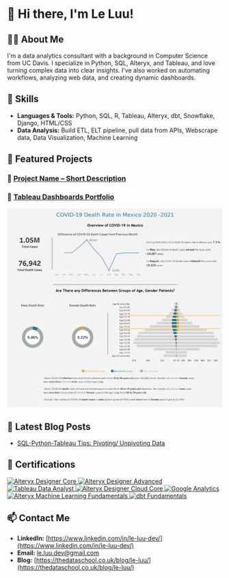 # 👋 Hi there, I'm Le Luu!

## 👨‍💻 About Me
I'm a data analytics consultant with a background in Computer Science from UC Davis. I specialize in Python, SQL, Alteryx, and Tableau, and love turning complex data into clear insights. 
I’ve also worked on automating workflows, analyzing web data, and creating dynamic dashboards.

## 🚀 Skills
- **Languages & Tools:** Python, SQL, R, Tableau, Alteryx, dbt, Snowflake, Django, HTML/CSS
- **Data Analysis:** Build ETL, ELT pipeline, pull data from APIs, Webscrape data, Data Visualization, Machine Learning

## 📂 Featured Projects
### 🔹 [Project Name – Short Description](GitHubRepoLink)


### 🔹 [Tableau Dashboards Portfolio](https://public.tableau.com/app/profile/le.luu/vizzes)
[![COVID-19 in Mexico 2020-2021](https://github.com/le-luu/le-luu/blob/main/img/covid_19_initial_app.png?raw=true)](https://public.tableau.com/views/ProjectCOVID19inMexico2020-2021/Revised_COVID_Dashboard?:language=en-US&:sid=&:redirect=auth&:display_count=n&:origin=viz_share_link)


## 📝 Latest Blog Posts
- [SQL-Python-Tableau Tips: Pivoting/ Unpivoting Data](https://thedataschool.co.uk/le-luu/sql-python-tableau-tips-pivoting-unpivoting-data/)

## 📜 Certifications
<a href="https://www.credly.com/badges/6cdccbf6-8cd5-44b5-a0ef-090c1dfdf6a7">
  <img src="https://images.credly.com/size/680x680/images/14744318-8d6a-49c3-971d-6a4a0f524925/Certification_Designer_Core.png" alt="Alteryx Designer Core" width="100"/>
</a>
<a href="https://www.credly.com/badges/9870b91c-1647-4ce8-bffb-841ce0b64856">
  <img src="https://images.credly.com/size/680x680/images/de878f56-515d-40e5-b102-e667192c6f08/Certification_Designer_Advanced.png" alt="Alteryx Designer Advanced" width="100"/>
</a>
<a href="https://www.credly.com/badges/83ae60c5-4059-4c93-ac0f-84e097fe8473">
  <img src="https://images.credly.com/size/680x680/images/58b06a5f-aee6-4a11-ac53-da36d5f70e8e/image.png" alt="Tableau Data Analyst" width="100"/>
</a>
<a href="https://www.credly.com/badges/4e973cab-8514-4293-88d1-03a3c0c79348">
  <img src="https://images.credly.com/size/680x680/images/c97fcaf6-5ec1-4cc2-a549-3469f7942643/image.png" alt="Alteryx Designer Cloud Core" width="100"/>
</a>
<a href="https://www.credly.com/badges/fa0a080e-d8aa-45fe-b18c-10f58782968f">
  <img src="https://images.credly.com/size/680x680/images/d41de2b7-cbc2-47ec-bcf1-ebecbe83872f/GCC_badge_DA_1000x1000.png" alt="Google Analytics" width="100"/>
</a>
<a href="https://www.credly.com/badges/1adc346d-1d86-4ff3-8906-fe4f71ad3f30">
  <img src="https://images.credly.com/size/680x680/images/70b7f41e-7711-426d-8e87-e6a7b14d3790/image.png" alt="Alteryx Machine Learning Fundamentals" width="100"/>
</a>
<a href="https://credentials.getdbt.com/20406734-93d9-4e6b-a9d7-29b297d16467">
  <img src="https://templates.images.credential.net/16377649693790199922879811460604.png" alt="dbt Fundamentals" width="100"/>
</a>

## 📫 Contact Me
- **LinkedIn:** [https://www.linkedin.com/in/le-luu-dev/](https://www.linkedin.com/in/le-luu-dev/)
- **Email:** le.luu.dev@gmail.com
- **Blog:** [https://thedataschool.co.uk/blog/le-luu/](https://thedataschool.co.uk/blog/le-luu/)

